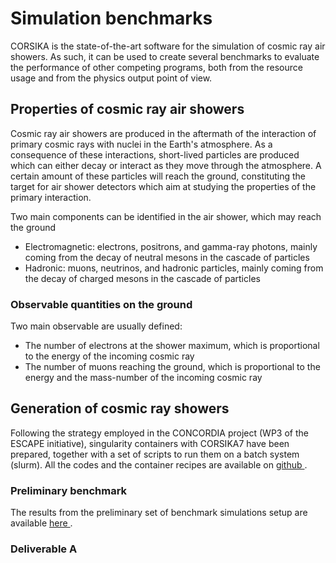 # Simulation benchmarks

CORSIKA is the state-of-the-art software for the simulation of cosmic ray air showers. As such, it can be used to create several benchmarks to evaluate the performance of other competing programs, both from the resource usage and from the physics output point of view.

## Properties of cosmic ray air showers

Cosmic ray air showers are produced in the aftermath of the interaction of primary cosmic rays with nuclei in the Earth's atmosphere. As a consequence of these interactions, short-lived particles are produced which can either decay or interact as they move through the atmosphere. A certain amount of these particles will reach the ground, constituting the target for air shower detectors which aim at studying the properties of the primary interaction.

Two main components can be identified in the air shower, which may reach the ground

- Electromagnetic: electrons, positrons, and gamma-ray photons, mainly coming from the decay of neutral mesons in the cascade of particles
- Hadronic: muons, neutrinos, and hadronic particles, mainly coming from the decay of charged mesons in the cascade of particles

### Observable quantities on the ground

Two main observable are usually defined:

- The number of electrons at the shower maximum, which is proportional to the energy of the incoming cosmic ray
- The number of muons reaching the ground, which is proportional to the energy and the mass-number of the incoming cosmic ray


## Generation of cosmic ray showers

Following the strategy employed in the CONCORDIA project (WP3 of the ESCAPE initiative), singularity containers with CORSIKA7 have been prepared, together with a set of scripts to run them on a batch system (slurm). All the codes and the container recipes are available on <a href="https://github.com/Gaias2-ICSC/corsikasim/"> github </a>.

### Preliminary benchmark

The results from the preliminary set of benchmark simulations setup are available <a href="benchsim/testprod"> here </a>.

### Deliverable A


